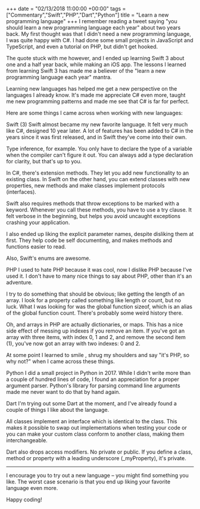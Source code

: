 +++
date = "02/13/2018 11:00:00 +00:00"
tags = ["Commentary","Swift","PHP","Dart","Python"]
title = "Learn a new programming language"
+++
I remember reading a tweet saying "you should learn a new programming language
each year" about two years back. My first thought was that I didn't need a new
programming language, I was quite happy with C#. I had done some small projects
in JavaScript and TypeScript, and even a tutorial on PHP, but didn't get hooked.

The quote stuck with me however, and I ended up learning Swift 3 about one and a
half year back, while making an iOS app. The lessons I learned from learning
Swift 3 has made me a believer of the "learn a new programming language each
year" mantra.

Learning new languages has helped me get a new perspective on the languages I
already know. It's made me appreciate C# even more, taught me new programming
patterns and made me see that C# is far for perfect.

Here are some things I came across when working with new languages:

Swift (3)
Swift almost became my new favorite language. It felt very much like C#,
designed 10 year later. A lot of features has been added to C# in the years
since it was first released, and in Swift they've come into their own.

Type inference, for example. You only have to declare the type of a variable
when the compiler can't figure it out. You can always add a type declaration for
clarity, but that's up to you.

In C#, there's extension methods. They let you add new functionality to an
existing class. In Swift on the other hand, you can extend classes with new
properties, new methods and make classes implement protocols (interfaces).

Swift also requires methods that throw exceptions to be marked with a keyword.
Whenever you call these methods, you have to use a try  clause. It felt verbose
in the beginning, but helps you avoid uncaught exceptions crashing your
application.

I also ended up liking the explicit parameter names, despite disliking them at
first. They help code be self documenting, and makes methods and functions
easier to read.

Also, Swift's enums are awesome.

PHP
I used to hate PHP because it was cool, now I dislike PHP because I've used it.
I don't have to many nice things to say about PHP, other than it's an adventure.

I try to do something that should be obvious; like getting the length of an
array. I look for a property called something like length  or count, but no
luck. What I was looking for was the global function sizeof, which is an alias
of the global function count. There's probably some weird history there.

Oh, and arrays in PHP are actually dictionaries, or maps. This has a nice side
effect of messing up indexes if you remove an item. If you've got an array with
three items, with index 0, 1  and 2, and remove the second item (1), you've now
got an array with two indexes: 0  and 2.

At some point I learned to smile , shrug my shoulders and say "it's PHP, so why
not?" when I came across these things.

Python
I did a small project in Python in 2017. While I didn't write more than a couple
of hundred lines of code, I found an appreciation for a proper argument parser.
Python's library for parsing command line arguments made me never want to do
that by hand again.

Dart
I'm trying out some Dart at the moment, and I've already found a couple of
things I like about the language.

All classes implement an interface which is identical to the class. This makes
it possible to swap out implementations when testing your code or you can make
your custom class conform to another class, making them interchangeable.

Dart also drops access modifiers. No private  or public. If you define a class,
method or property with a leading underscore (_myProperty), it's private.


--------------------------------------------------------------------------------

I encourage you to try out a new language – you might find something you like.
The worst case scenario is that you end up liking your favorite language even
more.

Happy coding!
